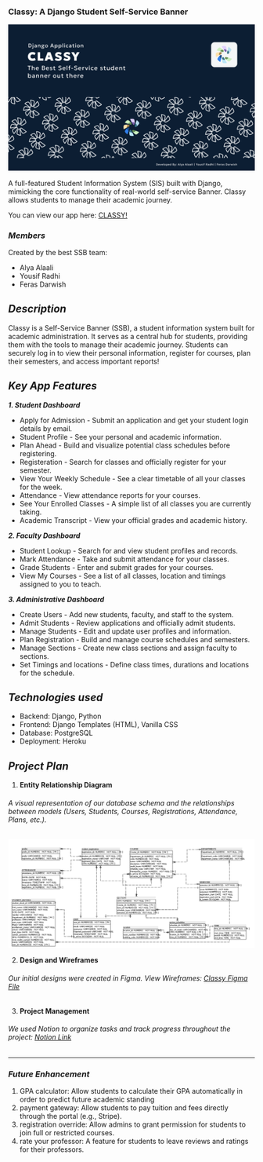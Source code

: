 ### Classy: A Django Student Self-Service Banner

![Cover](./images/Cover.png)

A full-featured Student Information System (SIS) built with Django, mimicking the core functionality of real-world self-service Banner. Classy allows students to manage their academic journey.

You can view our app here: [CLASSY!](https:/classy.com/)


### _Members_
Created by the best SSB team:
- Alya Alaali
- Yousif Radhi
- Feras Darwish


## _Description_

Classy is a Self-Service Banner (SSB), a student information system built for academic administration. It serves as a central hub for students, providing them with the tools to manage their academic journey.
Students can securely log in to view their personal information, register for courses, plan their semesters, and access important reports!



## _Key App Features_
***1. Student Dashboard***
- Apply for Admission - Submit an application and get your student login details by email.
- Student Profile - See your personal and academic information.
- Plan Ahead - Build and visualize potential class schedules before registering.
- Registeration - Search for classes and officially register for your semester.
- View Your Weekly Schedule - See a clear timetable of all your classes for the week.
- Attendance - View attendance reports for your courses.
- See Your Enrolled Classes - A simple list of all classes you are currently taking.
- Academic Transcript - View your official grades and academic history.

***2. Faculty Dashboard***
- Student Lookup - Search for and view student profiles and records.
- Mark Attendance - Take and submit attendance for your classes.
- Grade Students - Enter and submit grades for your courses.
- View My Courses - See a list of all classes, location and timings assigned to you to teach.

***3. Administrative Dashboard***
- Create Users - Add new students, faculty, and staff to the system.
- Admit Students - Review applications and officially admit students.
- Manage Students - Edit and update user profiles and information.
- Plan Registration - Build and manage course schedules and semesters.
- Manage Sections - Create new class sections and assign faculty to sections.
- Set Timings and locations - Define class times, durations and locations for the schedule.





## _Technologies used_
- Backend: Django, Python
- Frontend: Django Templates (HTML), Vanilla CSS
- Database: PostgreSQL
- Deployment: Heroku


## _Project Plan_

1. **Entity Relationship Diagram**
###### A visual representation of our database schema and the relationships between models (Users, Students, Courses, Registrations, Attendance, Plans, etc.).

 ![Image 2](./images/erd.png)


2. **Design and Wireframes**
###### Our initial designs were created in Figma. View Wireframes: [Classy Figma File](https://www.figma.com/design/TWKe9bsGHfUYdSXq6yz6Rt/SSB?node-id=0-1&t=REz6iXyguLgBiaI6-1)

3. **Project Management**

###### We used Notion to organize tasks and track progress throughout the project: [Notion Link](https://www.notion.so/SSB-clone-245c7cb3abbf80409236cdac969b9734?source=copy_link)

---

### _Future Enhancement_

1. GPA calculator: Allow students to calculate their GPA automatically in order to predict future academic standing
2. payment gateway:  Allow students to pay tuition and fees directly through the portal (e.g., Stripe). 
3. registration override: Allow admins to grant permission for students to join full or restricted courses.
4. rate your professor:  A feature for students to leave reviews and ratings for their professors.
